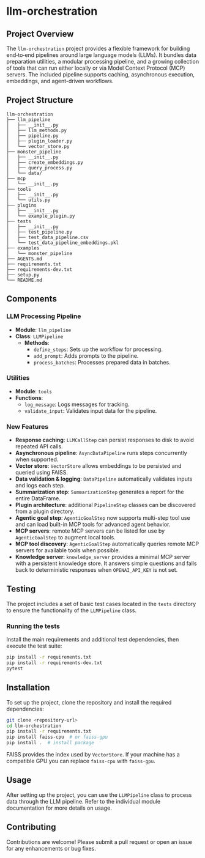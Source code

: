 # llm-orchestration

## Project Overview
The `llm-orchestration` project provides a flexible framework for building end‑to‑end pipelines around large language models (LLMs). It bundles data preparation utilities, a modular processing pipeline, and a growing collection of tools that can run either locally or via Model Context Protocol (MCP) servers. The included pipeline supports caching, asynchronous execution, embeddings, and agent-driven workflows.

## Project Structure
```
llm-orchestration
├── llm_pipeline
│   ├── __init__.py
│   ├── llm_methods.py
│   ├── pipeline.py
│   ├── plugin_loader.py
│   └── vector_store.py
├── monster_pipeline
│   ├── __init__.py
│   ├── create_embeddings.py
│   ├── query_process.py
│   └── data/
├── mcp
│   └── __init__.py
├── tools
│   ├── __init__.py
│   └── utils.py
├── plugins
│   ├── __init__.py
│   └── example_plugin.py
├── tests
│   ├── __init__.py
│   ├── test_pipeline.py
│   ├── test_data_pipeline.csv
│   └── test_data_pipeline_embeddings.pkl
├── examples
│   └── monster_pipeline
├── AGENTS.md
├── requirements.txt
├── requirements-dev.txt
├── setup.py
└── README.md
```

## Components


### LLM Processing Pipeline
- **Module**: `llm_pipeline`
- **Class**: `LLMPipeline`
  - **Methods**:
    - `define_steps`: Sets up the workflow for processing.
    - `add_prompt`: Adds prompts to the pipeline.
    - `process_batches`: Processes prepared data in batches.

### Utilities
- **Module**: `tools`
- **Functions**:
  - `log_message`: Logs messages for tracking.
  - `validate_input`: Validates input data for the pipeline.

### New Features
- **Response caching**: `LLMCallStep` can persist responses to disk to avoid repeated API calls.
- **Asynchronous pipeline**: `AsyncDataPipeline` runs steps concurrently when supported.
- **Vector store**: `VectorStore` allows embeddings to be persisted and queried using FAISS.
- **Data validation & logging**: `DataPipeline` automatically validates inputs and logs each step.
- **Summarization step**: `SummarizationStep` generates a report for the entire DataFrame.
- **Plugin architecture**: additional `PipelineStep` classes can be discovered from a plugin directory.
- **Agentic goal step**: `AgenticGoalStep` now supports multi-step tool use and can load built-in MCP tools for advanced agent behavior.
- **MCP servers**: remote MCP servers can be listed for use by `AgenticGoalStep` to augment local tools.
- **MCP tool discovery**: `AgenticGoalStep` automatically queries remote MCP servers for available tools when possible.
- **Knowledge server**: `knowledge_server` provides a minimal MCP server with a
  persistent knowledge store. It answers simple questions and falls back to
  deterministic responses when `OPENAI_API_KEY` is not set.

## Testing
The project includes a set of basic test cases located in the `tests` directory to ensure the functionality of the `LLMPipeline` class.

### Running the tests
Install the main requirements and additional test dependencies, then execute the test suite:

```bash
pip install -r requirements.txt
pip install -r requirements-dev.txt
pytest
```

## Installation
To set up the project, clone the repository and install the required dependencies:

```bash
git clone <repository-url>
cd llm-orchestration
pip install -r requirements.txt
pip install faiss-cpu  # or faiss-gpu
pip install .  # install package
```

FAISS provides the index used by `VectorStore`. If your machine has a compatible GPU you can
replace `faiss-cpu` with `faiss-gpu`.

## Usage
After setting up the project, you can use the `LLMPipeline` class to process data through the LLM pipeline. Refer to the individual module documentation for more details on usage.

## Contributing
Contributions are welcome! Please submit a pull request or open an issue for any enhancements or bug fixes.
